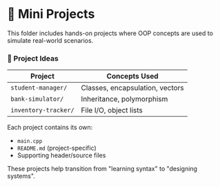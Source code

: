 # 🧪 Mini Projects

This folder includes hands-on projects where OOP concepts are used to simulate real-world scenarios.

### 📁 Project Ideas

| Project | Concepts Used |
|--------|----------------|
| `student-manager/` | Classes, encapsulation, vectors |
| `bank-simulator/` | Inheritance, polymorphism |
| `inventory-tracker/` | File I/O, object lists |

Each project contains its own:
- `main.cpp`
- `README.md` (project-specific)
- Supporting header/source files

These projects help transition from "learning syntax" to "designing systems".
